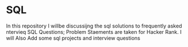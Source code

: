 # SQL

In this repository I willbe discussijng the sql solutions to frequently asked ntervieq SQL Questions; Problem Staements are taken for Hacker Rank. I will Also Add some sql projects and interview questions
